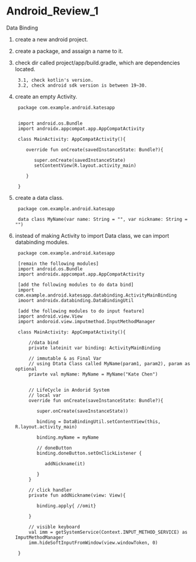 # Android_Review_1
Data Binding


1. create a new android project.

2. create a package, and assaign a name to it.

3. check dir called project/app/build.gradle, which are dependencies located. 

        3.1, check kotlin's version.
        3.2, check android sdk version is between 19~30.

4. create an empty Activity.

        package com.example.android.katesapp


        import android.os.Bundle
        import androidx.appcompat.app.AppCompatActivity

        class MainActivity: AppCompatActivity(){
        
           override fun onCreate(savedInstanceState: Bundle?){
           
              super.onCreate(savedInstanceState)
              setContentView(R.layout.activity_main)
              
           }
        
        }
       

5. create a data class.


        package com.example.android.katesapp

        data class MyName(var name: String = "", var nickname: String = "")
        
6. instead of making Activity to import Data class, we can import databinding modules.

        package com.example.android.katesapp
        
        [remain the following modules]
        import android.os.Bundle
        import androidx.appcompat.app.AppCompatActivity
        
        [add the following modules to do data bind]
        import com.example.android.katesapp.databinding.ActivityMainBinding
        imoort androidx.databinding.DataBindingUtil
        
        [add the following modules to do input feature]
        import android.view.View
        import andoroid.view.imputmethod.InputMethodManager
        
        class MainActivity: AppCompatActivity(){
        
            //data bind
            private lateinit var binding: ActivityMainBinding
            
            // immutable & as Final Var
            // using Dtata Class called MyName(param1, param2), param as optional
            priavte val myName: MyName = MyName("Kate Chen")
            
            
            // LifeCycle in Andorid System
            // local var
            override fun onCreate(saveInstanceState: Bundle?){
               
               super.onCreate(saveInstanceState))
               
               binding = DataBindingUtil.setContentView(this, R.layout.activity_main)
               
               binding.myName = myName
               
               // doneButton
               binding.doneButton.setOnClickListener {
               
                  addNickname(it)
               
               }
            }
            
            // click handler
            private fun addNickname(view: View){
               
               binding.apply{ //omit}
            
            }
            
            // visible keyboard
            val imm = getSystemService(Context.INPUT_METHOD_SERVICE) as ImputMethodManager
            imm.hideSoftInputFromWindow(view.windowToken, 0)
        
        }
        
        
        
        
